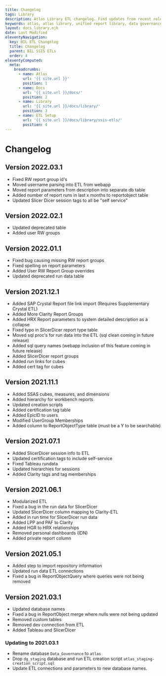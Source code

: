 ```yaml
---
title: Changelog
tags: Library
description: Atlas Library ETL changelog. Find updates from recent releases and what feature you can expect on your next upgrade.
keywords: atlas, atlas library, unified report library, data governance, database, etl, changelog
layout: docs_library.njk
date: Last Modified
eleventyNavigation:
  key: BIL ETL Changelog
  title: Changelog
  parent: BIL SSIS ETLs
  order: 4
eleventyComputed:
  meta:
    breadcrumbs:
      - name: Atlas
        url: '{{ site.url }}'
        position: 1
      - name: Docs
        url: '{{ site.url }}/docs/'
        position: 2
      - name: Library
        url: '{{ site.url }}/docs/library/'
        position: 3
      - name: ETL Setup
        url: '{{ site.url }}/docs/library/ssis-etls/'
        position: 4
---
```


# Changelog

## Version 2022.03.1

- Fixed RW report group id's
- Moved username parsing into ETL from webapp
- Moved report parameters from description into separate db table
- Added number of report runs in last x months to reportobject table
- Updated Slicer Dicer session tags to all be "self service"

## Version 2022.02.1

- Updated deprecated table
- Added user RW groups

## Version 2022.01.1

- Fixed bug causing missing RW report groups
- Fixed spelling on report parameters
- Added User RW Report Group overrides
- Updated deprecated run data table

## Version 2021.12.1

- Added SAP Crystal Report file link import (Requires Supplementary Crystal ETL)
- Added More Clarity Report Groups
- Added HRX Report parameters to system detailed description as a collapse
- Fixed typo in SlicerDicer report type table
- Moved sql proc's for run data into the ETL (sql clean coming in future release)
- Added sql query names (webapp inclusion of this feature coming in future release)
- Added SlicerDicer report groups
- Added run links for cubes
- Added cert tag for cubes

## Version 2021.11.1

- Added SSAS cubes, measures, and dimensions
- Added hierarchy for workbench reports
- Updated creation scripts
- Added certification tag table
- Added EpicID to users
- Modified UserGroup Memberships
- Added column to ReportObjectType table (must be a Y to be searchable)

## Version 2021.07.1

- Added SlicerDicer session info to ETL
- Updated certification tags to include self-service
- Fixed Tableau rundata
- Updated hierarchies for sessions
- Added Clarity tags and tag memberships

## Version 2021.06.1

- Modularized ETL
- Fixed a bug in the run data for SlicerDicer
- Updated SlicerDicer column mapping to Clarity-ETL
- Added in run time for SlicerDicer run data
- Added LPP and PAF to Clarity
- Added HGR to HRX relationships
- Removed personal dashboards (IDN)
- Added private report column

## Version 2021.05.1

- Added step to import repository information
- Updated run data ETL connections
- Fixed a bug in ReportObjectQuery where queries were not being removed

## Version 2021.03.1

- Updated database names
- Fixed a bug in ReportObject merge where nulls were not being updated
- Removed custom tables
- Removed dev connection from ETL
- Added Tableau and SlicerDicer

### Updating to 2021.03.1

- Rename database `Data_Governance` to `atlas`
- Drop `dg_staging` database and run ETL creation script `atlas_staging-creation_script.sql`
- Update ETL connections and parameters to new database names.
